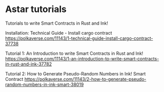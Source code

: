 # Astar tutorials
Tutorials to write Smart Contracts in Rust and Ink!

Installation:
Technical Guide - Install cargo contract
https://polkaverse.com/11143/1-technical-guide-install-cargo-contract-37738

Tutorial 1:
An Introduction to write Smart Contracts in Rust and Ink!
https://polkaverse.com/11143/1-an-introduction-to-write-smart-contracts-in-rust-and-ink-37782

Tutorial 2:
How to Generate Pseudo-Random Numbers in Ink! Smart Contract
https://polkaverse.com/11143/2-how-to-generate-pseudo-random-numbers-in-ink-smart-38019
